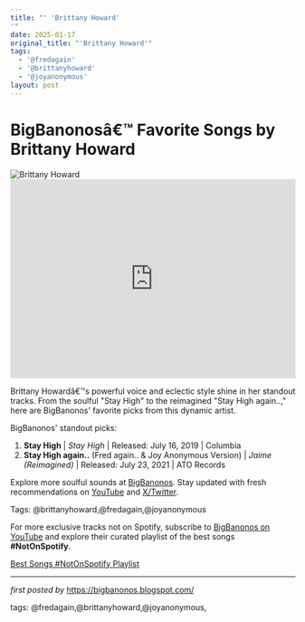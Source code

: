 ```yaml
---
title: "' 'Brittany Howard'
'"
date: 2025-01-17
original_title: "'Brittany Howard'"
tags:
  - '@fredagain'
  - '@brittanyhoward'
  - '@joyanonymous'
layout: post
---
```

<!-- Title of the Post -->
<h1 >BigBanonosâ€™ Favorite Songs by Brittany Howard</h1> <!-- Featured Image -->
<div > <img src="https://i.scdn.co/image/ab67616d0000b2738bfd1640b83c33dabb356eb2" alt="Brittany Howard">
</div> <!-- Spotify Embed -->
<div > <iframe src="https://open.spotify.com/embed/playlist/5FZsSE5Ucy9s43nYgk3A32?utm_source=generator" width="100%" height="352" frameBorder="0" allowfullscreen="" allow="autoplay; clipboard-write; encrypted-media; fullscreen; picture-in-picture" loading="lazy"></iframe>
</div> <!-- Introductory Text -->
<p >Brittany Howardâ€™s powerful voice and eclectic style shine in her standout tracks. From the soulful "Stay High" to the reimagined "Stay High again..," here are BigBanonos' favorite picks from this dynamic artist.</p> <!-- Song Highlights -->
<div > <p>BigBanonos' standout picks:</p> <ol> <li><strong>Stay High</strong> | <em>Stay High</em> | Released: July 16, 2019 | Columbia</li> <li><strong>Stay High again..</strong> (Fred again.. & Joy Anonymous Version) | <em>Jaime (Reimagined)</em> | Released: July 23, 2021 | ATO Records</li> </ol>
</div> <!-- Footer Links -->
<div > <p>Explore more soulful sounds at <a href="https://bigbanonos.blogspot.com/" target="_blank">BigBanonos</a>. Stay updated with fresh recommendations on <a href="https://www.youtube.com/@BigBanonos" target="_blank">YouTube</a> and <a href="https://x.com/bigbanonos" target="_blank">X/Twitter</a>.</p>
</div> <!-- Tags -->
<p >Tags: @brittanyhoward,@fredagain,@joyanonymous</p>


<!--Subscribe and Playlist Links-->
<div>
    <p>For more exclusive tracks not on Spotify, subscribe to <a href="https://www.youtube.com/@BigBanonos" target="_blank">BigBanonos on YouTube</a> and explore their curated playlist of the best songs <strong>#NotOnSpotify</strong>.</p>
    <p><a href="https://www.youtube.com/playlist?list=PLtuNtuTatqI0kFahUCbtbfenC_ET5O_tr" target="_blank">Best Songs #NotOnSpotify Playlist<br /></a></p></div>

<hr />

<p><em>first posted by</em> <a href="https://bigbanonos.blogspot.com/" rel="noopener" target="_new">https://bigbanonos.blogspot.com/</a></p>

<p>tags: @fredagain,@brittanyhoward,@joyanonymous,</p>
